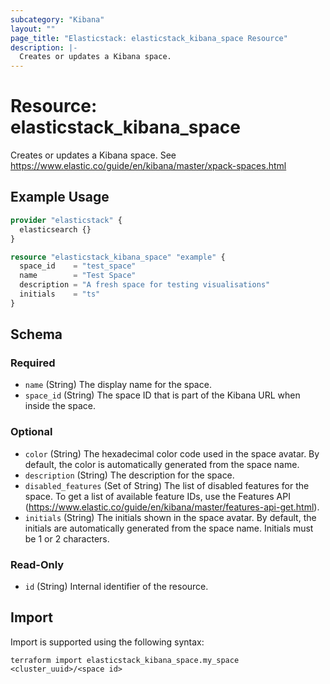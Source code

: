 ```yaml
---
subcategory: "Kibana"
layout: ""
page_title: "Elasticstack: elasticstack_kibana_space Resource"
description: |-
  Creates or updates a Kibana space.
---
```


# Resource: elasticstack_kibana_space

Creates or updates a Kibana space. See https://www.elastic.co/guide/en/kibana/master/xpack-spaces.html

## Example Usage

```terraform
provider "elasticstack" {
  elasticsearch {}
}

resource "elasticstack_kibana_space" "example" {
  space_id    = "test_space"
  name        = "Test Space"
  description = "A fresh space for testing visualisations"
  initials    = "ts"
}
```

<!-- schema generated by tfplugindocs -->
## Schema

### Required

- `name` (String) The display name for the space.
- `space_id` (String) The space ID that is part of the Kibana URL when inside the space.

### Optional

- `color` (String) The hexadecimal color code used in the space avatar. By default, the color is automatically generated from the space name.
- `description` (String) The description for the space.
- `disabled_features` (Set of String) The list of disabled features for the space. To get a list of available feature IDs, use the Features API (https://www.elastic.co/guide/en/kibana/master/features-api-get.html).
- `initials` (String) The initials shown in the space avatar. By default, the initials are automatically generated from the space name. Initials must be 1 or 2 characters.

### Read-Only

- `id` (String) Internal identifier of the resource.

## Import

Import is supported using the following syntax:

```shell
terraform import elasticstack_kibana_space.my_space <cluster_uuid>/<space id>
```
